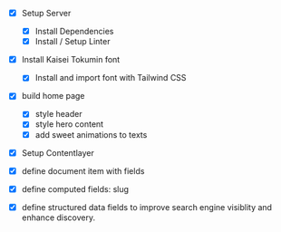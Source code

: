 * [x] Setup Server
  * [x] Install Dependencies
  * [x] Install / Setup Linter
* [x] Install Kaisei Tokumin font
  * [x] Install and import font with Tailwind CSS
* [x] build home page
  * [x] style header 
  * [x] style hero content
  * [x] add sweet animations to texts

* [x] Setup Contentlayer
 * [x] define document item with fields 
 * [x] define computed fields: slug
 * [x] define structured data fields to improve search engine visiblity and enhance discovery.
 